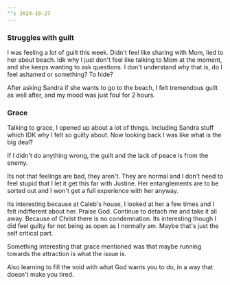 ```yaml
---
"": 2024-10-27
---
```

### Struggles with guilt

I was feeling a lot of guilt this week. Didn't feel like sharing with Mom, lied to her about beach. Idk why I just don't feel like talking to Mom at the moment, and she keeps wanting to ask questions. I don't understand why that is, do I feel ashamed or something? To hide?

After asking Sandra if she wants to go to the beach, I felt tremendous guilt as well after, and my mood was just foul for 2 hours.

### Grace

Talking to grace, I opened up about a lot of things. Including Sandra stuff which IDK why I felt so guilty about. Now looking back I was like what is the big deal?

If I didn't do anything wrong, the guilt and the lack of peace is from the enemy.

Its not that feelings are bad, they aren't. They are normal and I don't need to feel stupid that I let it get this far with Justine. Her entanglements are to be sorted out and I won't get a full experience with her anyway.

Its interesting because at Caleb's house, I looked at her a few times and I felt indifferent about her. Praise God. Continue to detach me and take it all away. Because of Christ there is no condemnation. Its interesting though I did feel guilty for not being as open as I normally am. Maybe that's just the self critical part.

Something interesting that grace mentioned was that maybe running towards the attraction is what the issue is.

Also learning to fill the void with what God wants you to do, in a way that doesn't make you tired.